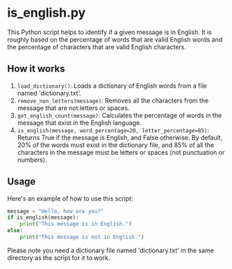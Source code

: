 # is_english.py

This Python script helps to identify if a given message is in English. It is roughly based on the percentage of words that are valid English words and the percentage of characters that are valid English characters.

## How it works

1. `load_dictionary()`: Loads a dictionary of English words from a file named 'dictionary.txt'.
2. `remove_non_letters(message)`: Removes all the characters from the message that are not letters or spaces.
3. `get_english_count(message)`: Calculates the percentage of words in the message that exist in the English language.
4. `is_english(message, word_percentage=20, letter_percentage=85)`: Returns True if the message is English, and False otherwise. By default, 20% of the words must exist in the dictionary file, and 85% of all the characters in the message must be letters or spaces (not punctuation or numbers).

## Usage

Here's an example of how to use this script:

```python
message = "Hello, how are you?"
if is_english(message):
    print("This message is in English.")
else:
    print("This message is not in English.")

```

Please note you need a dictionary file named 'dictionary.txt' in the same directory as the script for it to work.
